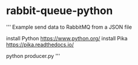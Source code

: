 # rabbit-queue-python
'''
Example send data to RabbitMQ from a JSON file

install Python https://www.python.org/
install Pika https://pika.readthedocs.io/

python producer.py
'''
